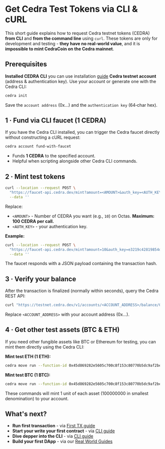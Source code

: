 # Get Cedra Test Tokens via CLI & cURL

This short guide explains how to request Cedra testnet tokens (CEDRA) **from CLI** and **from the command line** using `curl`. These tokens are only for development and testing - **they have no real‑world value**, and it is **impossible to mint CedraCoin on the Cedra mainnet**.

## Prerequisites

**Installed CEDRA CLI** you can use installation [guide](/getting-started/cli)
**Cedra testnet account** (address & authentication key).
  Use your account or generate one with the Cedra CLI:

  ```bash
  cedra init
  ```

  Save the `account address` (0x…) and the `authentication key` (64‑char hex).

## 1 · Fund via CLI faucet (1 CEDRA)

If you have the Cedra CLI installed, you can trigger the Cedra faucet directly without constructing a cURL request:

```bash
cedra account fund-with-faucet
```

* Funds **1 CEDRA** to the specified account.
* Helpful when scripting alongside other Cedra CLI commands.

## 2 · Mint test tokens

```bash
curl --location --request POST \
  "https://faucet-api.cedra.dev/mint?amount=<AMOUNT>&auth_key=<AUTH_KEY>" \
  --data ''
```

Replace:

* `<AMOUNT>` - Number of CEDRA you want (e.g., `10`) on Octas. **Maximum: 100 CEDRA per call.**
* `<AUTH_KEY>` - your authentication key.

**Example:**

```bash
curl --location --request POST \
  "https://faucet-api.cedra.dev/mint?amount=10&auth_key=e3219c42819854d01f0ea6865b78061cdf657374637fee8aee7501f9e6e185db" \
  --data ''
```

The faucet responds with a JSON payload containing the transaction hash.

## 3 · Verify your balance

After the transaction is finalized (normally within seconds), query the Cedra REST API:

```bash
curl "https://testnet.cedra.dev/v1/accounts/<ACCOUNT_ADDRESS>/balance/0x1::cedra_coin::CedraCoin"
```

Replace `<ACCOUNT_ADDRESS>` with your account address (0x…).

## 4 · Get other test assets (BTC & ETH)

If you need other fungible assets like BTC or Ethereum for testing, you can mint them directly using the Cedra CLI:

**Mint test ETH (1 ETH):**
```bash
cedra move run --function-id 0x45d869282e5605c700c8f153c80770b5dc9af2beadc3a35aa1c03aabff25f41c::minter::mint_ETH --args u64:100000000 --assume-yes
```

**Mint test BTC (1 BTC):**
```bash
cedra move run --function-id 0x45d869282e5605c700c8f153c80770b5dc9af2beadc3a35aa1c03aabff25f41c::minter::mint_BTC --args u64:100000000 --assume-yes
```

These commands will mint 1 unit of each asset (100000000 in smallest denomination) to your account.

## What's next?
* **Run first transaction** - via [First TX guide](/getting-started/tx)
* **Start your write your first contract** - via [CLI guide](/getting-started/counter)
* **Dive depper into the CLI** - via [CLI guide](/cli/usage)
* **Build your first DApp** - via our [Real World Guides](/real-world-guides)




